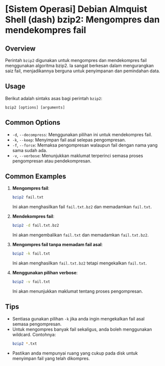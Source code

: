 # [Sistem Operasi] Debian Almquist Shell (dash) bzip2: Mengompres dan mendekompres fail

## Overview
Perintah `bzip2` digunakan untuk mengompres dan mendekompres fail menggunakan algoritma bzip2. Ia sangat berkesan dalam mengurangkan saiz fail, menjadikannya berguna untuk penyimpanan dan pemindahan data.

## Usage
Berikut adalah sintaks asas bagi perintah `bzip2`:

```
bzip2 [options] [arguments]
```

## Common Options
- `-d`, `--decompress`: Menggunakan pilihan ini untuk mendekompres fail.
- `-k`, `--keep`: Menyimpan fail asal selepas pengompresan.
- `-f`, `--force`: Memaksa pengompresan walaupun fail dengan nama yang sama sudah ada.
- `-v`, `--verbose`: Menunjukkan maklumat terperinci semasa proses pengompresan atau pendekompresan.

## Common Examples
1. **Mengompres fail**:
   ```bash
   bzip2 fail.txt
   ```
   Ini akan menghasilkan fail `fail.txt.bz2` dan memadamkan `fail.txt`.

2. **Mendekompres fail**:
   ```bash
   bzip2 -d fail.txt.bz2
   ```
   Ini akan mengembalikan `fail.txt` dan memadamkan `fail.txt.bz2`.

3. **Mengompres fail tanpa memadam fail asal**:
   ```bash
   bzip2 -k fail.txt
   ```
   Ini akan menghasilkan `fail.txt.bz2` tetapi mengekalkan `fail.txt`.

4. **Menggunakan pilihan verbose**:
   ```bash
   bzip2 -v fail.txt
   ```
   Ini akan menunjukkan maklumat tentang proses pengompresan.

## Tips
- Sentiasa gunakan pilihan `-k` jika anda ingin mengekalkan fail asal semasa pengompresan.
- Untuk mengompres banyak fail sekaligus, anda boleh menggunakan wildcard. Contohnya:
  ```bash
  bzip2 *.txt
  ```
- Pastikan anda mempunyai ruang yang cukup pada disk untuk menyimpan fail yang telah dikompres.